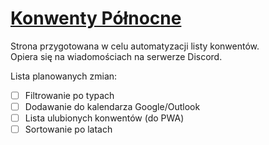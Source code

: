 # [Konwenty Północne](https://konwenty-polnocne.pl)
Strona przygotowana w celu automatyzacji listy konwentów.  
Opiera się na wiadomościach na serwerze Discord.

Lista planowanych zmian:
- [ ] Filtrowanie po typach
- [ ] Dodawanie do kalendarza Google/Outlook
- [ ] Lista ulubionych konwentów (do PWA)
- [ ] Sortowanie po latach
